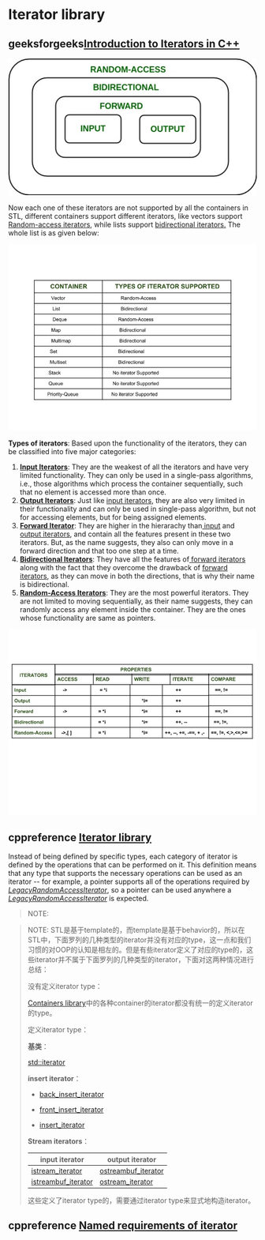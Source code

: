 # Iterator library



## geeksforgeeks[Introduction to Iterators in C++](https://www.geeksforgeeks.org/introduction-iterators-c/)

![](./C_Iterator.jpg)

Now each one of these iterators are not supported by all the containers in STL, different containers support different iterators, like vectors support [Random-access iterators](https://www.geeksforgeeks.org/random-access-iterators-in-cpp/), while lists support [bidirectional iterators.](https://www.geeksforgeeks.org/bidirectional-iterators-in-cpp/) The whole list is as given below:

![](./C_Iterator_Support.jpg)

**Types of iterators**: Based upon the functionality of the iterators, they can be classified into five major categories:

1. [**Input Iterators**](https://www.geeksforgeeks.org/input-iterators-in-cpp/): They are the weakest of all the iterators and have very limited functionality. They can only be used in a single-pass algorithms, i.e., those algorithms which process the container sequentially, such that no element is accessed more than once.
2. [**Output Iterators**](https://www.geeksforgeeks.org/output-iterators-cpp/): Just like [input iterators](https://www.geeksforgeeks.org/input-iterators-in-cpp/), they are also very limited in their functionality and can only be used in single-pass algorithm, but not for accessing elements, but for being assigned elements.
3. [**Forward Iterator**](https://www.geeksforgeeks.org/forward-iterators-in-cpp/): They are higher in the hierarachy than[ input](https://www.geeksforgeeks.org/input-iterators-in-cpp/) and [output iterators](https://www.geeksforgeeks.org/output-iterators-cpp/), and contain all the features present in these two iterators. But, as the name suggests, they also can only move in a forward direction and that too one step at a time.
4. [**Bidirectional Iterators**](https://www.geeksforgeeks.org/bidirectional-iterators-in-cpp/): They have all the features of[ forward iterators](https://www.geeksforgeeks.org/forward-iterators-in-cpp/) along with the fact that they overcome the drawback of [forward iterators](https://www.geeksforgeeks.org/forward-iterators-in-cpp/), as they can move in both the directions, that is why their name is bidirectional.
5. [**Random-Access Iterators**](https://www.geeksforgeeks.org/random-access-iterators-in-cpp/): They are the most powerful iterators. They are not limited to moving sequentially, as their name suggests, they can randomly access any element inside the container. They are the ones whose functionality are same as pointers.

![](./iteratorOperation.jpg)

## cppreference [Iterator library](https://en.cppreference.com/w/cpp/iterator)

Instead of being defined by specific types, each category of iterator is defined by the operations that can be performed on it. This definition means that any type that supports the necessary operations can be used as an iterator -- for example, a pointer supports all of the operations required by [*LegacyRandomAccessIterator*](https://en.cppreference.com/w/cpp/named_req/RandomAccessIterator), so a pointer can be used anywhere a [*LegacyRandomAccessIterator*](https://en.cppreference.com/w/cpp/named_req/RandomAccessIterator) is expected.

> NOTE: 

> NOTE: STL是基于template的，而template是基于behavior的，所以在STL中，下面罗列的几种类型的iterator并没有对应的type，这一点和我们习惯的对OOP的认知是相左的。但是有些iterator定义了对应的type的，这些iterator并不属于下面罗列的几种类型的iterator，下面对这两种情况进行总结：
>
> 没有定义iterator type：
>
> [Containers library](https://en.cppreference.com/w/cpp/container)中的各种container的iterator都没有统一的定义iterator的type。
>
> 定义iterator type：
>
> **基类**：
>
> [std::iterator](https://en.cppreference.com/w/cpp/iterator/iterator)
>
> **insert iterator**：
>
> - [back_insert_iterator](https://en.cppreference.com/w/cpp/iterator/back_insert_iterator)
>
> - [front_insert_iterator](https://en.cppreference.com/w/cpp/iterator/front_insert_iterator)
>
> - [insert_iterator](https://en.cppreference.com/w/cpp/iterator/insert_iterator)
>
> **Stream iterators**：
>
> | input iterator                                               | output iterator                                              |
> | ------------------------------------------------------------ | ------------------------------------------------------------ |
> | [istream_iterator](https://en.cppreference.com/w/cpp/iterator/istream_iterator) | [ostreambuf_iterator](https://en.cppreference.com/w/cpp/iterator/ostreambuf_iterator) |
> | [istreambuf_iterator](https://en.cppreference.com/w/cpp/iterator/istreambuf_iterator) | [ostream_iterator](https://en.cppreference.com/w/cpp/iterator/ostream_iterator) |
>
> 这些定义了iterator type的，需要通过iterator type来显式地构造iterator。




## cppreference [Named requirements of  iterator](https://en.cppreference.com/w/cpp/named_req#Iterator)
